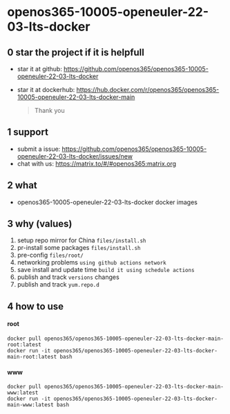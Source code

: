 # openos365-10005-openeuler-22-03-lts-docker

## 0 star the project if it is helpfull

* star it at github: https://github.com/openos365/openos365-10005-openeuler-22-03-lts-docker
* star it at dockerhub: https://hub.docker.com/r/openos365/openos365-10005-openeuler-22-03-lts-docker-main

  > Thank you

## 1 support

* submit a issue: https://github.com/openos365/openos365-10005-openeuler-22-03-lts-docker/issues/new
* chat with us: https://matrix.to/#/#openos365:matrix.org

## 2 what

* openos365-10005-openeuler-22-03-lts-docker docker images
  
## 3 why (values)

1. setup repo mirror for China `files/install.sh`
1. pr-install some packages `files/install.sh`
1. pre-config `files/root/`
1. networking problems `using github actions network`
1. save install and update time `build it using schedule actions`
1. publish and track `versions` changes
1. publish and track `yum.repo.d`

## 4 how to use

#### root
```
docker pull openos365/openos365-10005-openeuler-22-03-lts-docker-main-root:latest
docker run -it openos365/openos365-10005-openeuler-22-03-lts-docker-main-root:latest bash
```
#### www

```
docker pull openos365/openos365-10005-openeuler-22-03-lts-docker-main-www:latest
docker run -it openos365/openos365-10005-openeuler-22-03-lts-docker-main-www:latest bash
```
